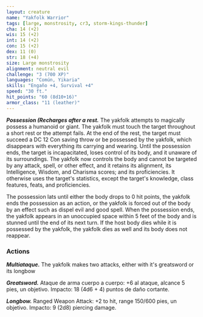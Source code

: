 ```yaml
---
layout: creature
name: "Yakfolk Warrior"
tags: [large, monstrosity, cr3, storm-kings-thunder]
cha: 14 (+2)
wis: 15 (+2)
int: 14 (+2)
con: 15 (+2)
dex: 11 (0)
str: 18 (+4)
size: Large monstrosity
alignment: neutral evil
challenge: "3 (700 XP)"
languages: "Común, Yikaria"
skills: "Engaño +4, Survival +4"
speed: "30 ft."
hit_points: "60 (8d10+16)"
armor_class: "11 (leather)"
---
```


***Possession (Recharges after a rest.*** The yakfolk attempts to magically possess a humanoid or giant. The yakfolk must touch the target throughout a short rest or the attempt fails. At the end of the rest, the target must succeed a DC 12 Con saving throw or be possessed by the yakfolk, which disappears with everything its carrying and wearing. Until the possession ends, the target is incapacitated, loses control of its body, and it unaware of its surroundings. The yakfolk now controls the body and cannot be targeted by any attack, spell, or other effect, and it retains its alignment, its Intelligence, Wisdom, and Charisma scores; and its proficiencies. It otherwise uses the target's statistics, except the target's knowledge, class features, feats, and proficiencies.

The possession lats until either the body drops to 0 hit points, the yakfolk ends the possession as an action, or the yakfolk is forced out of the body by an effect such as dispel evil and good spell. When the possession ends, the yakfolk appears in an unoccupied space within 5 feet of the body and is stunned until the end of its next turn. If the host body dies while it is possessed by the yakfolk, the yakfolk dies as well and its body does not reappear.

### Actions

***Multiataque.*** The yakfolk makes two attacks, either with it's greatsword or its longbow

***Greatsword.*** Ataque de arma cuerpo a cuerpo: +6 al ataque, alcance 5 pies, un objetivo. Impacto: 18 (4d6 + 4) puntos de daño cortante.

***Longbow.*** Ranged Weapon Attack: +2 to hit, range 150/600 pies, un objetivo. Impacto: 9 (2d8) piercing damage.